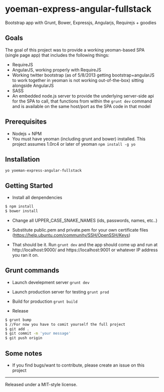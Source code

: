 yoeman-express-angular-fullstack
================================

Bootstrap app with Grunt, Bower, Expressjs, Angularjs, Requirejs + goodies

## Goals

The goal of this project was to provide a working yeoman-based SPA (single page app) that includes the following things:

* RequireJS
* AngularJS, working properly with RequireJS
* Working twitter bootstrap (as of 5/8/2013 getting bootstrap+angularJS to work together in yeoman is not working out-of-the-box) sitting alongside AngularJS
* SASS
* An embedded node.js server to provide the underlying server-side api for the SPA to call, that functions from within the `grunt dev` command and is available on the same host/port as the SPA code in that model

## Prerequisites

* Nodejs + NPM
* You must have yeoman (including grunt and bower) installed.  This project assumes 1.0rc4 or later of yeoman `npm install -g yo`

## Installation
`yo yoeman-express-angular-fullstack`

## Getting Started

* Install all denpendencies
```bash
$ npm install
$ bower install
```

* Change all UPPER_CASE_SNAKE_NAMES (ids, passwords, names, etc..)

* Substitute public.pem and private.pem for your own certificate files (https://help.ubuntu.com/community/SSH/OpenSSH/Keys)

* That should be it.  Run `grunt dev` and the app should come up and run at http://localhost:9000/ and https://localhost:9001 or whatever IP address you ran it on.

## Grunt commands

* Launch develepment server `grunt dev`

* Launch production server for testing `grunt prod`

* Build for production `grunt build`

* Release
```bash
$ grunt bump
$ //For now you have to comit yourself the full project
$ git add .
$ git commit -m 'your message'
$ git push origin
```

## Some notes

* If you find bugs/want to contribute, please create an issue on this project


-----------------------------------
Released under a MIT-style license.